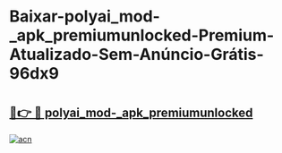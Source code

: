 # Baixar-polyai_mod-_apk_premiumunlocked-Premium-Atualizado-Sem-Anúncio-Grátis-96dx9

# <h2><a href="https://q1xi3r.esa.edu.pl?src=polyai_mod-_apk_premiumunlocked&ref=96dx9">🔗👉 🔴 polyai_mod-_apk_premiumunlocked</a></h2>

[![acn](https://github.com/user-attachments/assets/0f9c940e-d8b0-45ae-aac7-cd30a18b3e1c)](https://q1xi3r.esa.edu.pl?src=polyai_mod-_apk_premiumunlocked&ref=96dx9)

